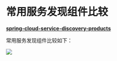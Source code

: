 # 常用服务发现组件比较



[**spring-cloud-service-discovery-products**](https://luyiisme.github.io/2017/04/22/spring-cloud-service-discovery-products/?utm_source=tuicool&utm_medium=referral)


常用服务发现组件比较如下：


![](https://oscimg.oschina.net/oscnet/up-8a919aa654551237278ac698a2398cab344.png)